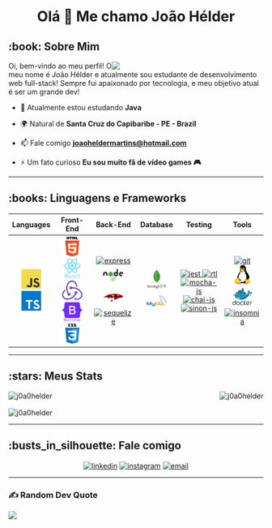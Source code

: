 <h1 align="center">Olá 👋 Me chamo João Hélder</h1>
<div>
    <h2>:book: Sobre Mim </h2>
    <img src="https://media1.giphy.com/media/2IudUHdI075HL02Pkk/giphy.gif?cid=ecf05e47tomh8jw344v6bbeshzc84pjficz2hwopc3of6qlg&rid=giphy.gif&ct=g" width="300" align="right"/>
    <p align="left">
    Oi, bem-vindo ao meu perfil! O meu nome é João Hélder e atualmente sou estudante de desenvolvimento web full-stack! Sempre fui apaixonado por tecnologia, e meu objetivo atual é ser um grande dev!
    </p>
</div>

- 🌱 Atualmente estou estudando **Java**

- 🌍 Natural de **Santa Cruz do Capibaribe - PE - Brazil**

- 📫 Fale comigo **joaoheldermartins@hotmail.com**

- ⚡ Um fato curioso **Eu sou muito fã de vídeo games 🎮**

---

<div>
    <h2>:books: Linguagens e Frameworks</h2>
    <table align="center">
        <thead>
            <tr>
                <th>Languages</th>
                <th>Front-End</th>
                <th>Back-End</th>
                <th>Database</th>
                <th>Testing</th>
                <th>Tools</th>
            </tr>
        </thead>
        <tbody>
            <tr>
                <td align="center">
                    <a href="https://developer.mozilla.org/en-US/docs/Web/JavaScript" target="_blank" rel="noreferrer"> 
                        <img 
                            src="https://raw.githubusercontent.com/devicons/devicon/master/icons/javascript/javascript-original.svg" 
                            alt="javascript" 
                            width="40" 
                            height="40"
                        /> 
                    </a>
                    <a href="https://www.typescriptlang.org/" target="_blank" rel="noreferrer"> 
                        <img 
                            src="https://raw.githubusercontent.com/devicons/devicon/master/icons/typescript/typescript-original.svg" 
                            alt="typescript" 
                            width="40" 
                            height="40"
                        /> 
                    </a>
                </td>
                <td align="center">
                    <a href="https://www.w3.org/html/" target="_blank" rel="noreferrer"> 
                        <img 
                            src="https://raw.githubusercontent.com/devicons/devicon/master/icons/html5/html5-original-wordmark.svg" 
                            alt="html5" 
                            width="40" 
                            height="40"
                       /> 
                   </a>
                   <a href="https://reactjs.org/" target="_blank" rel="noreferrer"> 
                       <img 
                           src="https://raw.githubusercontent.com/devicons/devicon/master/icons/react/react-original-wordmark.svg" 
                           alt="react" 
                           width="40" 
                           height="40"
                       /> 
                   </a>
                   <a href="https://redux.js.org" target="_blank" rel="noreferrer"> 
                       <img 
                           src="https://raw.githubusercontent.com/devicons/devicon/master/icons/redux/redux-original.svg" 
                           alt="redux" 
                           width="40" 
                           height="40"
                       /> 
                   </a>
                   <a href="https://getbootstrap.com" target="_blank" rel="noreferrer">
                        <img 
                            src="https://raw.githubusercontent.com/devicons/devicon/master/icons/bootstrap/bootstrap-plain-wordmark.svg" 
                            alt="bootstrap" 
                            width="40" 
                            height="40"
                        /> 
                    </a>
                    <a href="https://www.w3schools.com/css/" target="_blank" rel="noreferrer"> 
                        <img 
                            src="https://raw.githubusercontent.com/devicons/devicon/master/icons/css3/css3-original-wordmark.svg" 
                            alt="css3" 
                            width="40" 
                            height="40"
                        /> 
                    </a>
                </td>
                <td align="center">
                    <a href="https://expressjs.com/" target="_blank">
                        <img
                            src="https://www.orafox.com/wp-content/uploads/2019/01/expressjs.png"
                            alt="express"
                            width="40"
                            height="40"
                        />
                    </a>
                    <a href="https://nodejs.org" target="_blank" rel="noreferrer"> 
                        <img 
                            src="https://raw.githubusercontent.com/devicons/devicon/master/icons/nodejs/nodejs-original-wordmark.svg" 
                            alt="nodejs" 
                            width="40" 
                            height="40"
                        /> 
                    </a>
                    <a href="https://mongoosejs.com/" target="_blank">
                        <img
                            src="https://raw.githubusercontent.com/github/explore/80688e429a7d4ef2fca1e82350fe8e3517d3494d/topics/mongoose/mongoose.png"
                            alt="mongoose"
                            width="40"
                            height="40"
                        />
                    </a>
                    <a href="https://sequelize.org/" target="_blank">
                        <img
                            src="https://sequelize.org/api/v6/image/brand_logo.png"
                            alt="sequelize"
                            width="40"
                            height="40"
                        />
                    </a>
                </td>
                <td align="center">
                    <a href="https://www.mongodb.com/" target="_blank" rel="noreferrer"> 
                        <img 
                             src="https://raw.githubusercontent.com/devicons/devicon/master/icons/mongodb/mongodb-original-wordmark.svg" 
                             alt="mongodb" 
                             width="40" 
                             height="40"
                        /> 
                    </a>
                     <a href="https://www.mysql.com/" target="_blank" rel="noreferrer"> 
                        <img 
                            src="https://raw.githubusercontent.com/devicons/devicon/master/icons/mysql/mysql-original-wordmark.svg" 
                            alt="mysql" 
                            width="40" 
                            height="40"
                        /> 
                    </a>
                </td>
                <td align="center">
                    <a href="https://jestjs.io" target="_blank" rel="noreferrer"> 
                        <img 
                            src="https://www.vectorlogo.zone/logos/jestjsio/jestjsio-icon.svg" 
                            alt="jest" 
                            width="40" 
                            height="40"
                        /> 
                    </a>
                    <a href="https://testing-library.com/docs/" target="_blank" rel="noreferrer">
                        <img 
                            src="https://testing-library.com/img/octopus-128x128.png"
                            alt="rtl"
                            width="40"
                            height="40"
                        />
                    </a>
                    <a href="https://mochajs.org/" target="_blank" rel"noreferrer">
                        <img
                            src="https://avatars.githubusercontent.com/u/8770005?s=200&v=4"
                            alt="mocha-js"
                            width="40"
                            height="40"
                        />
                    </a>
                    <a href="https://www.chaijs.com/" target="_blank" rel="noreferrer"> 
                        <img src="https://raw.githubusercontent.com/gist/keithamus/3d8cfbaeddf8bdf5f7cd94a3bdae0934/raw/63ca295f3aa7e1b94b598d84dfe0330383497a8c/Chai%20Logo%20(C).svg"
                            alt="chai-js" 
                            width="40" 
                            height="40"
                        /> 
                    </a>
                    <a href="https://sinonjs.org/" target="_blank" rel="noreferrer"> 
                        <img 
                            src="https://sinonjs.org/assets/images/logo.png" 
                            alt="sinon-js" 
                            width="40" 
                            height="40"
                        /> 
                    </a>
                </td>
                <td align="center">
                    <a href="https://git-scm.com/" target="_blank" rel="noreferrer"> 
                        <img 
                            src="https://www.vectorlogo.zone/logos/git-scm/git-scm-icon.svg"
                            alt="git"
                            width="40"
                            height="40"
                        /> 
                    </a>
                    <a href="https://www.linux.org/" target="_blank" rel="noreferrer"> 
                        <img 
                            src="https://raw.githubusercontent.com/devicons/devicon/master/icons/linux/linux-original.svg" 
                            alt="linux" 
                            width="40" 
                            height="40"
                        /> 
                    </a>
                    <a href="https://www.docker.com/" target="_blank" rel="noreferrer"> 
                        <img 
                            src="https://raw.githubusercontent.com/devicons/devicon/master/icons/docker/docker-original-wordmark.svg" 
                            alt="docker" 
                            width="40" 
                            height="40"
                        /> 
                    </a>
                    <a href="https://insomnia.rest/" target="_blank" rel="noreferrer"> 
                        <img 
                            src="https://storage.googleapis.com/indie-hackers.appspot.com/product-avatars/insomnia/ibTLPyjwVebnZjMGKvz6ztarnuV2" 
                            alt="insomnia" 
                            width="40" 
                            height="40"
                        /> 
                    </a>
                </td>
            </tr>
        </tbody>
    </table>
</div>

---
<h2>:stars: Meus Stats</h2>

<p><img align="left" src="https://github-readme-stats.vercel.app/api/top-langs?username=j0a0helder&show_icons=true&locale=en&layout=compact" alt="j0a0helder" /></p>

<p>&nbsp;<img align="right" src="https://github-readme-stats.vercel.app/api?username=j0a0helder&show_icons=true&locale=en" alt="j0a0helder" /></p>

<p><img align="center" src="https://github-readme-streak-stats.herokuapp.com/?user=j0a0helder&" alt="j0a0helder" /></p>

---

<div>
    <h2> :busts_in_silhouette: Fale comigo </h2>
    <div align="center">
    <a href="https://linkedin.com/in/joaohelder0" target="blank"><img align="center" src="https://raw.githubusercontent.com/rahuldkjain/github-profile-readme-generator/master/src/images/icons/Social/linked-in-alt.svg" alt="linkedin" height="30" width="40" /></a>
    <a href="https://instagram.com/joaohelder03" target="blank"><img align="center" src="https://raw.githubusercontent.com/rahuldkjain/github-profile-readme-generator/master/src/images/icons/Social/instagram.svg" alt="instagram" height="30" width="40" /></a>
    <a href="mailto:joaoheldermartins@hotmail.com" target="blank"><img align="center" src="https://cdn.jsdelivr.net/npm/simple-icons@v3/icons/gmail.svg" alt="email" height="30" width="40" /></a>
    </div>
</div>

---

### ✍️ Random Dev Quote
![](https://quotes-github-readme.vercel.app/api?type=horizontal&theme=radical)
